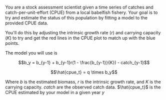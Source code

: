 You are a stock assessment scientist given a time series of catches and catch-per-unit-effort (CPUE) from a local babelfish fishery. Your goal is to try and estimate the status of this population by fitting a model to the provided CPUE data. 

You'll do this by adjusting the intrinsic growth rate (*r*) and carrying capacity (*K*) to try and get the red lines in the CPUE plot to match up with the blue points. 


The model you will use is

$$b_y = b_{y-1} + b_{y-1}r(1 - \frac{b_{y-1}}{K}) - catch_{y-1}$$

$$\hat{cpue_t} = q \times b_y$$

Where *b* is the estimated biomass, *r* is the intrinsic growth rate, and *K* is the carrying capacity. *catch* are the observed catch data. $\hat{cpue_t}$ is the CPUE estimated by your model in a given year *y*


